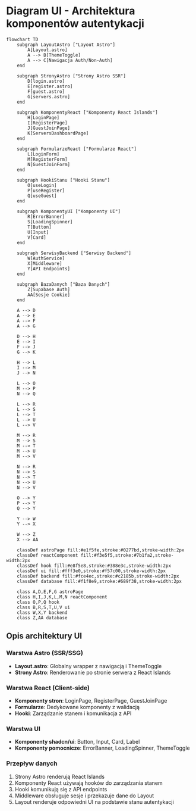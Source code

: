 # Diagram UI - Architektura komponentów autentykacji

```mermaid
flowchart TD
    subgraph LayoutAstro ["Layout Astro"]
        A[Layout.astro]
        A --> B[ThemeToggle]
        A --> C[Nawigacja Auth/Non-Auth]
    end
    
    subgraph StronyAstro ["Strony Astro SSR"]
        D[login.astro]
        E[register.astro]
        F[guest.astro]
        G[servers.astro]
    end
    
    subgraph KomponentyReact ["Komponenty React Islands"]
        H[LoginPage]
        I[RegisterPage]
        J[GuestJoinPage]
        K[ServersDashboardPage]
    end
    
    subgraph FormularzeReact ["Formularze React"]
        L[LoginForm]
        M[RegisterForm]
        N[GuestJoinForm]
    end
    
    subgraph HookiStanu ["Hooki Stanu"]
        O[useLogin]
        P[useRegister]
        Q[useGuest]
    end
    
    subgraph KomponentyUI ["Komponenty UI"]
        R[ErrorBanner]
        S[LoadingSpinner]
        T[Button]
        U[Input]
        V[Card]
    end
    
    subgraph SerwisyBackend ["Serwisy Backend"]
        W[AuthService]
        X[Middleware]
        Y[API Endpoints]
    end
    
    subgraph BazaDanych ["Baza Danych"]
        Z[Supabase Auth]
        AA[Sesje Cookie]
    end
    
    A --> D
    A --> E
    A --> F
    A --> G
    
    D --> H
    E --> I
    F --> J
    G --> K
    
    H --> L
    I --> M
    J --> N
    
    L --> O
    M --> P
    N --> Q
    
    L --> R
    L --> S
    L --> T
    L --> U
    L --> V
    
    M --> R
    M --> S
    M --> T
    M --> U
    M --> V
    
    N --> R
    N --> S
    N --> T
    N --> U
    N --> V
    
    O --> Y
    P --> Y
    Q --> Y
    
    Y --> W
    Y --> X
    
    W --> Z
    X --> AA
    
    classDef astroPage fill:#e1f5fe,stroke:#0277bd,stroke-width:2px
    classDef reactComponent fill:#f3e5f5,stroke:#7b1fa2,stroke-width:2px
    classDef hook fill:#e8f5e8,stroke:#388e3c,stroke-width:2px
    classDef ui fill:#fff3e0,stroke:#f57c00,stroke-width:2px
    classDef backend fill:#fce4ec,stroke:#c2185b,stroke-width:2px
    classDef database fill:#f1f8e9,stroke:#689f38,stroke-width:2px
    
    class A,D,E,F,G astroPage
    class H,I,J,K,L,M,N reactComponent
    class O,P,Q hook
    class B,R,S,T,U,V ui
    class W,X,Y backend
    class Z,AA database
```

## Opis architektury UI

### Warstwa Astro (SSR/SSG)
- **Layout.astro**: Globalny wrapper z nawigacją i ThemeToggle
- **Strony Astro**: Renderowanie po stronie serwera z React Islands

### Warstwa React (Client-side)
- **Komponenty stron**: LoginPage, RegisterPage, GuestJoinPage
- **Formularze**: Dedykowane komponenty z walidacją
- **Hooki**: Zarządzanie stanem i komunikacja z API

### Warstwa UI
- **Komponenty shadcn/ui**: Button, Input, Card, Label
- **Komponenty pomocnicze**: ErrorBanner, LoadingSpinner, ThemeToggle

### Przepływ danych
1. Strony Astro renderują React Islands
2. Komponenty React używają hooków do zarządzania stanem
3. Hooki komunikują się z API endpoints
4. Middleware obsługuje sesje i przekazuje dane do Layout
5. Layout renderuje odpowiedni UI na podstawie stanu autentykacji
